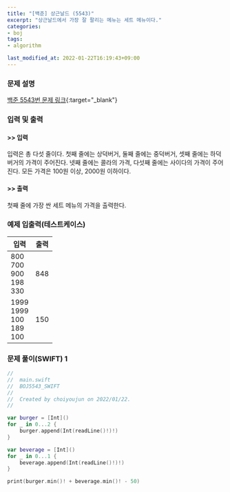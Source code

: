 ```yaml
---
title: "[백준] 상근날드 (5543)"
excerpt: "상근날드에서 가장 잘 팔리는 메뉴는 세트 메뉴이다."
categories:
- boj
tags:
- algorithm

last_modified_at: 2022-01-22T16:19:43+09:00
---
```



### 문제 설명
[백준 5543번 문제 링크](https://www.acmicpc.net/problem/5543#description){:target="_blank"}




### 입력 및 출력
#### >> 입력
입력은 총 다섯 줄이다. 첫째 줄에는 상덕버거, 둘째 줄에는 중덕버거, 셋째 줄에는 하덕버거의 가격이 주어진다. 넷째 줄에는 콜라의 가격, 다섯째 줄에는 사이다의 가격이 주어진다. 모든 가격은 100원 이상, 2000원 이하이다.



#### >> 출력
첫째 줄에 가장 싼 세트 메뉴의 가격을 출력한다.





### 예제 입출력(테스트케이스)


|입력|출력|
|-----|------|
|800<br>700<br>900<br>198<br>330|848|
|1999<br>1999<br>100<br>189<br>100|150|




### 문제 풀이(SWIFT) 1
```swift
//
//  main.swift
//  BOJ5543_SWIFT
//
//  Created by choiyoujun on 2022/01/22.
//

var burger = [Int]()
for _ in 0...2 {
    burger.append(Int(readLine()!)!)
}

var beverage = [Int]()
for _ in 0...1 {
    beverage.append(Int(readLine()!)!)
}

print(burger.min()! + beverage.min()! - 50)
```